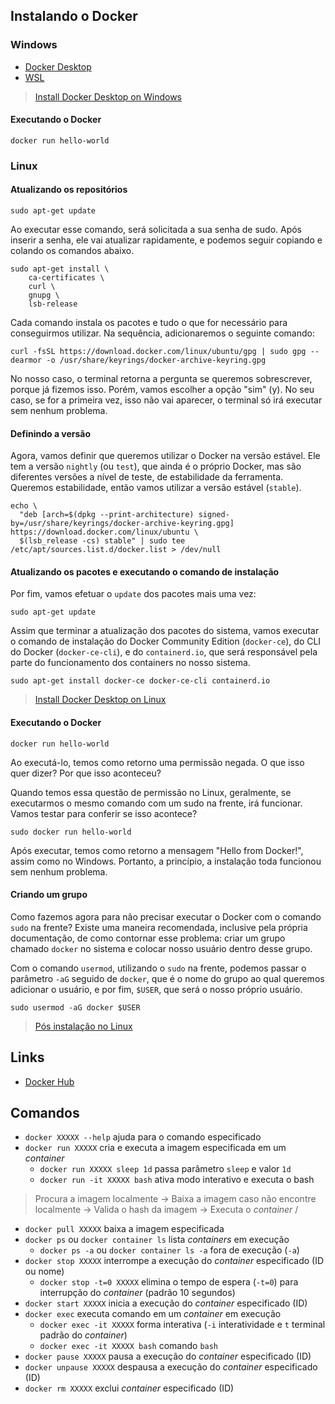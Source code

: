 ## Instalando o Docker

### Windows

- [Docker Desktop](https://docs.docker.com/desktop/install/windows-install/)
- [WSL](https://learn.microsoft.com/pt-br/windows/wsl/install)

> [Install Docker Desktop on Windows](https://docs.docker.com/desktop/install/windows-install/)

#### Executando o Docker

```
docker run hello-world
```

### Linux

#### Atualizando os repositórios

```
sudo apt-get update
```

Ao executar esse comando, será solicitada a sua senha de sudo. Após inserir a senha, ele vai atualizar rapidamente, e podemos seguir copiando e colando os comandos abaixo.

```
sudo apt-get install \
    ca-certificates \
    curl \
    gnupg \
    lsb-release
```

Cada comando instala os pacotes e tudo o que for necessário para conseguirmos utilizar. Na sequência, adicionaremos o seguinte comando:

```
curl -fsSL https://download.docker.com/linux/ubuntu/gpg | sudo gpg --dearmor -o /usr/share/keyrings/docker-archive-keyring.gpg
```

No nosso caso, o terminal retorna a pergunta se queremos sobrescrever, porque já fizemos isso. Porém, vamos escolher a opção "sim" (y). No seu caso, se for a primeira vez, isso não vai aparecer, o terminal só irá executar sem nenhum problema.

#### Definindo a versão

Agora, vamos definir que queremos utilizar o Docker na versão estável. Ele tem a versão `nightly` (ou `test`), que ainda é o próprio Docker, mas são diferentes versões a nível de teste, de estabilidade da ferramenta. Queremos estabilidade, então vamos utilizar a versão estável (`stable`).

```
echo \
  "deb [arch=$(dpkg --print-architecture) signed-by=/usr/share/keyrings/docker-archive-keyring.gpg] https://download.docker.com/linux/ubuntu \
  $(lsb_release -cs) stable" | sudo tee /etc/apt/sources.list.d/docker.list > /dev/null
```

#### Atualizando os pacotes e executando o comando de instalação

Por fim, vamos efetuar o `update` dos pacotes mais uma vez:

```
sudo apt-get update
```

Assim que terminar a atualização dos pacotes do sistema, vamos executar o comando de instalação do Docker Community Edition (`docker-ce`), do CLI do Docker (`docker-ce-cli`), e do `containerd.io`, que será responsável pela parte do funcionamento dos containers no nosso sistema.

```
sudo apt-get install docker-ce docker-ce-cli containerd.io
```

> [Install Docker Desktop on Linux](https://docs.docker.com/desktop/install/linux-install/)

#### Executando o Docker

```
docker run hello-world
```

Ao executá-lo, temos como retorno uma permissão negada. O que isso quer dizer? Por que isso aconteceu?

Quando temos essa questão de permissão no Linux, geralmente, se executarmos o mesmo comando com um sudo na frente, irá funcionar. Vamos testar para conferir se isso acontece?

```
sudo docker run hello-world
```

Após executar, temos como retorno a mensagem "Hello from Docker!", assim como no Windows. Portanto, a princípio, a instalação toda funcionou sem nenhum problema.

#### Criando um grupo

Como fazemos agora para não precisar executar o Docker com o comando `sudo` na frente? Existe uma maneira recomendada, inclusive pela própria documentação, de como contornar esse problema: criar um grupo chamado `docker` no sistema e colocar nosso usuário dentro desse grupo.

Com o comando `usermod`, utilizando o `sudo` na frente, podemos passar o parâmetro `-aG` seguido de `docker`, que é o nome do grupo ao qual queremos adicionar o usuário, e por fim, `$USER`, que será o nosso próprio usuário.

```
sudo usermod -aG docker $USER
```

> [Pós instalação no Linux](https://docs.docker.com/engine/install/linux-postinstall/)

## Links

- [Docker Hub](https://hub.docker.com/)

## Comandos

- `docker XXXXX --help` ajuda para o comando especificado
- `docker run XXXXX` cria e executa a imagem especificada em um _container_
    - `docker run XXXXX sleep 1d` passa parâmetro `sleep` e valor `1d`
    - `docker run -it XXXXX bash` ativa modo interativo e executa o bash
> Procura a imagem localmente -> Baixa a imagem caso não encontre localmente -> Valida o hash da imagem -> Executa o _container_ /    
- `docker pull XXXXX` baixa a imagem especificada
- `docker ps` ou `docker container ls` lista _containers_ em execução
    - `docker ps -a` ou `docker container ls -a` fora de execução (`-a`)
- `docker stop XXXXX` interrompe a execução do _container_ especificado (ID ou nome)
    - `docker stop -t=0 XXXXX` elimina o tempo de espera (`-t=0`) para interrupção do _container_ (padrão 10 segundos)
- `docker start XXXXX` inicia a execução do _container_ especificado (ID)
- `docker exec` executa comando em um _container_ em execução
    - `docker exec -it XXXXX` forma interativa (`-i` interatividade e `t` terminal padrão do _container_)
    - `docker exec -it XXXXX bash` comando `bash`
- `docker pause XXXXX` pausa a execução do _container_ especificado (ID)
- `docker unpause XXXXX` despausa a execução do _container_ especificado (ID)
- `docker rm XXXXX` exclui _container_ especificado (ID)